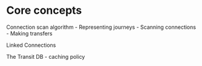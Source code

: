  
 Core concepts
 =============
 
 
 Connection scan algorithm
    - Representing journeys
    - Scanning connections
    - Making transfers
 
 Linked Connections
 
 
 The Transit DB
    - caching policy
